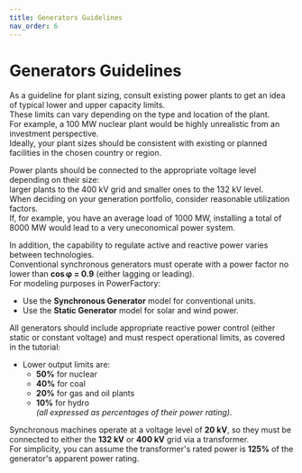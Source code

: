 ```yaml
---
title: Generators Guidelines
nav_order: 6
---
```


# Generators Guidelines

As a guideline for plant sizing, consult existing power plants to get an idea of typical lower and upper capacity limits.  
These limits can vary depending on the type and location of the plant.  
For example, a 100 MW nuclear plant would be highly unrealistic from an investment perspective.  
Ideally, your plant sizes should be consistent with existing or planned facilities in the chosen country or region.

Power plants should be connected to the appropriate voltage level depending on their size:  
larger plants to the 400 kV grid and smaller ones to the 132 kV level.  
When deciding on your generation portfolio, consider reasonable utilization factors.  
If, for example, you have an average load of 1000 MW, installing a total of 8000 MW would lead to a very uneconomical power system.

In addition, the capability to regulate active and reactive power varies between technologies.  
Conventional synchronous generators must operate with a power factor no lower than **cos φ = 0.9** (either lagging or leading).  
For modeling purposes in PowerFactory:
- Use the **Synchronous Generator** model for conventional units.
- Use the **Static Generator** model for solar and wind power.

All generators should include appropriate reactive power control (either static or constant voltage) and must respect operational limits, as covered in the tutorial:  
- Lower output limits are:
  - **50%** for nuclear  
  - **40%** for coal  
  - **20%** for gas and oil plants
  - **10\%** for hydro  
  *(all expressed as percentages of their power rating).*

Synchronous machines operate at a voltage level of **20 kV**, so they must be connected to either the **132 kV** or **400 kV** grid via a transformer.  
For simplicity, you can assume the transformer's rated power is **125%** of the generator's apparent power rating.